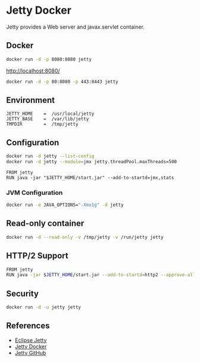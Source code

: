 # Jetty Docker

Jetty provides a Web server and javax.servlet container.

## Docker
```sh
docker run -d -p 8080:8080 jetty
```
[http://localhost:8080/](http://localhost:8080/)
```sh
docker run -d -p 80:8080 -p 443:8443 jetty
```

## Environment
```
JETTY_HOME    =  /usr/local/jetty
JETTY_BASE    =  /var/lib/jetty
TMPDIR        =  /tmp/jetty
```

## Configuration
```sh
docker run -d jetty --list-config
docker run -d jetty --module=jmx jetty.threadPool.maxThreads=500
```
```
FROM jetty
RUN java -jar "$JETTY_HOME/start.jar" --add-to-startd=jmx,stats
```

### JVM Configuration
```sh
docker run -e JAVA_OPTIONS="-Xmx1g" -d jetty
```

## Read-only container
```sh
docker run -d --read-only -v /tmp/jetty -v /run/jetty jetty
```

## HTTP/2 Support
```sh
FROM jetty
RUN java -jar $JETTY_HOME/start.jar --add-to-startd=http2 --approve-all-licenses
```

## Security
```sh
docker run -d -u jetty jetty
```

## References
- [Eclipse Jetty](https://www.eclipse.org/jetty/)
- [Jetty Docker](https://hub.docker.com/_/jetty)
- [Jetty GitHub](https://github.com/eclipse/jetty.project)